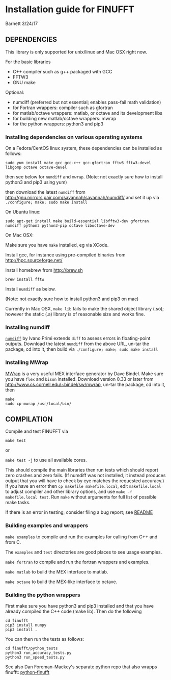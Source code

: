 # Installation guide for FINUFFT

Barnett 3/24/17

## DEPENDENCIES

This library is only supported for unix/linux and Mac OSX right now.

For the basic libraries

- C++ compiler such as g++ packaged with GCC
- FFTW3
- GNU make

Optional:

- numdiff (preferred but not essential; enables pass-fail math validation)
- for Fortran wrappers: compiler such as gfortran
- for matlab/octave wrappers: matlab, or octave and its development libs
- for building new matlab/octave wrappers: mwrap
- for the python wrappers: python3 and pip3

### Installing dependencies on various operating systems

On a Fedora/CentOS linux system, these dependencies can be installed as follows:

```
sudo yum install make gcc gcc-c++ gcc-gfortran fftw3 fftw3-devel libgomp octave octave-devel
```
then see below for `numdiff` and `mwrap`. (Note: not exactly sure how to install python3 and pip3 using yum)

then download the latest `numdiff` from http://gnu.mirrors.pair.com/savannah/savannah/numdiff/ and set it up via `./configure; make; sudo make install`

On Ubuntu linux:

```
sudo apt-get install make build-essential libfftw3-dev gfortran numdiff python3 python3-pip octave liboctave-dev
```

On Mac OSX:

Make sure you have `make` installed, eg via XCode.

Install gcc, for instance using pre-compiled binaries from
http://hpc.sourceforge.net/

Install homebrew from http://brew.sh

`brew install fftw`

Install `numdiff` as below.

(Note: not exactly sure how to install python3 and pip3 on mac)

Currently in Mac OSX, `make lib` fails to make the shared object library (.so);
however the static (.a) library is of reasonable size and works fine.


### Installing numdiff

[`numdiff`](http://www.nongnu.org/numdiff) by Ivano Primi extends `diff` to assess errors in floating-point outputs.
Download the latest `numdiff` from the above URL, un-tar the package, cd into it, then build via `./configure; make; sudo make install`

### Installing MWrap

[MWrap](http://www.cs.cornell.edu/~bindel/sw/mwrap)
is a very useful MEX interface generator by Dave Bindel.
Make sure you have `flex` and `bison` installed.
Download version 0.33 or later from http://www.cs.cornell.edu/~bindel/sw/mwrap, un-tar the package, cd into it, then
```
make
sudo cp mwrap /usr/local/bin/
```

## COMPILATION

Compile and test FINUFFT via

`make test`

or

`make test -j` to use all available cores.

This should compile the main libraries then run tests which should report zero crashes and zero fails. (If numdiff was not installed, it instead produces output that you will have to check by eye matches the requested accuracy.)
If you have an error then `cp makefile makefile.local`,
edit `makefile.local` to adjust compiler and other library options,
and use `make -f makefile.local test`.
Run `make` without arguments for full list of possible make tasks.

If there is an error in testing, consider filing a bug report; see [README](README.md)

### Building examples and wrappers

`make examples` to compile and run the examples for calling from C++ and from C.

The `examples` and `test` directories are good places to see usage examples.

`make fortran` to compile and run the fortran wrappers and examples.

`make matlab` to build the MEX interface to matlab.

`make octave` to build the MEX-like interface to octave.

### Building the python wrappers

First make sure you have python3 and pip3 installed and that you have already compiled the C++ code (make lib). Then do the following

```
cd finufft
pip3 install numpy
pip3 install .
```

You can then run the tests as follows:

```
cd finufft/python_tests
python3 run_accuracy_tests.py
python3 run_speed_tests.py
```

See also Dan Foreman-Mackey's separate python repo that also wrapps finufft: [python-finufft](https://github.com/dfm/python-finufft)
